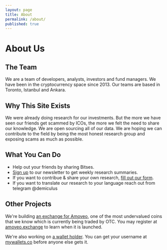 ```yaml
---
layout: page
title: About
permalink: /about/
published: true
---
```


# About Us

## The Team

We are a team of developers, analysts, investors and fund managers. We have been in
the cryptocurrency space since 2013. Our teams are based in Toronto, Istanbul and
Ankara.

## Why This Site Exists

We were already doing research for our investments. But the more we have seen our
friends get scammed by ICOs, the more we felt the need to share our knowledge.
We are open sourcing all of our data. We are hoping we can
contribute to the field by being the most honest research group and exposing scams
as much as possible.

## What You Can Do

- Help out your friends by sharing Bitses.
- [Sign up](https://bitses.us18.list-manage.com/subscribe?u=90c9898998c741447ea4ac3ff&id=bc6ad7989e) to our newsletter to get weekly research summaries.
- If you want to contribue & share your own research, [fill out our form](https://goo.gl/forms/lVwFi8lR0YtOyhBQ2).
- If you want to translate our research to your language reach out from telegram @demiculus

## Other Projects

We're building [an exchange for Amoveo](https://amoveo.exchange/), one of the
most undervalued coins that we know which is currently being traded by OTC. You
may register at [amoveo.exchange](https://amoveo.exchange/) to learn when it is
launched.

We're also working on [a wallet holder](http://mywallets.co/). You can get your
username at [mywallets.co](http://mywallets.co/) before anyone else gets it.

